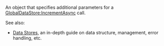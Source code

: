 An object that specifies additional parameters for a
[GlobalDataStore:IncrementAsync](https://create.roblox.com/docs/reference/engine/classes/GlobalDataStore#IncrementAsync) call.

See also:

- [Data Stores](/scripting/data/data-stores), an in-depth guide on data
  structure, management, error handling, etc.